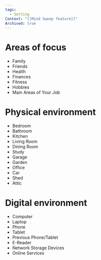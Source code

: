 ```yaml
---
tags:
  - Setting
Context: "[[Mind Sweep feature]]"
Archived: true
---
```

# Areas of focus
- Family
- Friends
- Health
- Finances
- Fitness
- Hobbies
- Main Areas of Your Job

# Physical environment
- Bedroom
- Bathroom
- Kitchen
- Living Room
- Dining Room
- Study
- Garage
- Garden
- Office
- Car
- Shed
- Attic


# Digital environment
- Computer
- Laptop
- Phone
- Tablet
- Previous Phone/Tablet
- E-Reader
- Network Storage Devices
- Online Services

